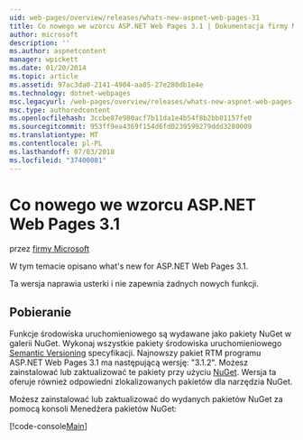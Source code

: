 ```yaml
---
uid: web-pages/overview/releases/whats-new-aspnet-web-pages-31
title: Co nowego we wzorcu ASP.NET Web Pages 3.1 | Dokumentacja firmy Microsoft
author: microsoft
description: ''
ms.author: aspnetcontent
manager: wpickett
ms.date: 01/20/2014
ms.topic: article
ms.assetid: 97ac3da0-2141-4904-aa05-27e280db1e4e
ms.technology: dotnet-webpages
msc.legacyurl: /web-pages/overview/releases/whats-new-aspnet-web-pages-31
msc.type: authoredcontent
ms.openlocfilehash: 3ccbe87e980acf7b11da1e4b54f8b2bb01157fe0
ms.sourcegitcommit: 953ff9ea4369f154d6fd0239599279ddd3280009
ms.translationtype: MT
ms.contentlocale: pl-PL
ms.lasthandoff: 07/03/2018
ms.locfileid: "37400081"
---
```

<a name="whats-new-in-aspnet-web-pages-31"></a>Co nowego we wzorcu ASP.NET Web Pages 3.1
====================
przez [firmy Microsoft](https://github.com/microsoft)

W tym temacie opisano what's new for ASP.NET Web Pages 3.1.

Ta wersja naprawia usterki i nie zapewnia żadnych nowych funkcji.

<a id="download"></a>
## <a name="download"></a>Pobieranie

Funkcje środowiska uruchomieniowego są wydawane jako pakiety NuGet w galerii NuGet. Wykonaj wszystkie pakiety środowiska uruchomieniowego [Semantic Versioning](http://semver.org/) specyfikacji. Najnowszy pakiet RTM programu ASP.NET Web Pages 3.1 ma następującą wersję: "3.1.2". Możesz zainstalować lub zaktualizować te pakiety przy użyciu [NuGet](http://www.nuget.org/packages/Microsoft.AspNet.WebPages/). Wersja ta oferuje również odpowiedni zlokalizowanych pakietów dla narzędzia NuGet.

Możesz zainstalować lub zaktualizować do wydanych pakietów NuGet za pomocą konsoli Menedżera pakietów NuGet:

[!code-console[Main](whats-new-aspnet-web-pages-31/samples/sample1.cmd)]

